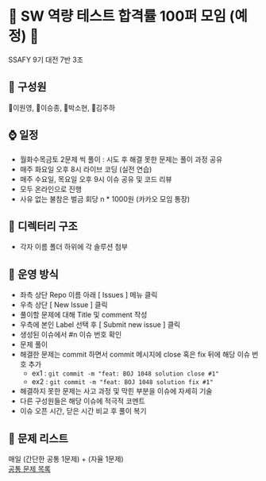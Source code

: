 # 🌟 SW 역량 테스트 합격률 100퍼 모임 (예정) 🌟
SSAFY 9기 대전 7반 3조

## 🚵 구성원
💚이원영, 💙이승종, 🖤박소현, 💛김주하  



## ⌚ 일정
- 월화수목금토 2문제 씩 풀이 : 시도 후 해결 못한 문제는 풀이 과정 공유
- 매주 화요일 오후 8시 라이브 코딩 (실전 연습)
- 매주 수요일, 목요일 오후 9시 이슈 공유 및 코드 리뷰
- 모두 온라인으로 진행
- 사유 없는 불참은 벌금 회당 n * 1000원 (카카오 모임 통장)   


## 📁 디렉터리 구조
- 각자 이름 폴더 하위에 각 솔루션 첨부   


## 🏹 운영 방식
- 좌측 상단 Repo 이름 아래 [ Issues ] 메뉴 클릭
- 우측 상단 [ New Issue ] 클릭
- 풀이할 문제에 대해 Title 및 comment 작성
- 우측에 본인 Label 선택 후 [ Submit new issue ] 클릭
- 생성된 이슈에서 #n 이슈 번호 확인
- 문제 풀이
- 해결한 문제는 commit 하면서 commit 메시지에 close 혹은 fix 뒤에 해당 이슈 번호 추가
    - ex1 : `git commit -m "feat: BOJ 1048 solution close #1"`
    - ex2 :  `git commit -m "feat: BOJ 1048 solution fix #1"`
- 해결하지 못한 문제는 사고 과정 및 막힌 부분을 이슈에 자세히 기술
- 다른 구성원들은 해당 이슈에 적극적 코멘트
- 이슈 오픈 시간, 닫은 시간 비교 후 풀이 복기

## 🍰 문제 리스트
매일 (간단한 공통 1문제) + (자율 1문제)  
[공통 문제 목록](https://docs.google.com/spreadsheets/d/1mmvh_2dj8T4FD75eNYFPrYTZXSfq78uiCFg0Z011E0Q/edit?usp=sharing)
